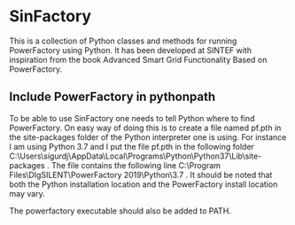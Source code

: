 # SinFactory
This is a collection of Python classes and methods for running PowerFactory using Python. It has been developed at SINTEF with inspiration from the book Advanced Smart Grid Functionality Based on PowerFactory.

## Include PowerFactory in pythonpath
To be able to use SinFactory one needs to tell Python where to find PowerFactory. On easy way of doing this is to create a file named pf.pth in the site-packages folder of the Python interpreter one is using. For instance I am using Python 3.7 and I put the file pf.pth in the following folder C:\Users\sigurdj\AppData\Local\Programs\Python\Python37\Lib\site-packages . The file contains the following line C:\Program Files\DIgSILENT\PowerFactory 2019\Python\3.7 .
It should be noted that both the Python installation location and the PowerFactory install location may vary.

The powerfactory executable should also be added to PATH.
